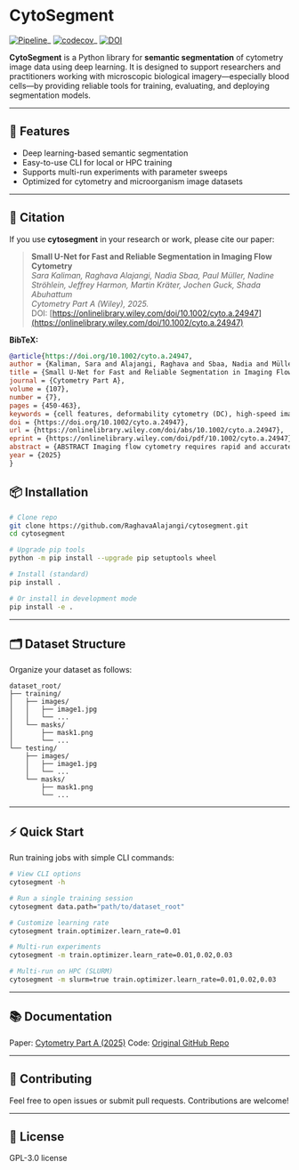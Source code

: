 # CytoSegment


[![Pipeline](https://github.com/RaghavaAlajangi/cytosegment/actions/workflows/cicd.yml/badge.svg)](https://github.com/RaghavaAlajangi/cytosegment/actions/workflows/cicd.yml)_
[![codecov](https://codecov.io/gh/OWNER/REPO/branch/main/graph/badge.svg)](https://codecov.io/gh/OWNER/REPO)_
[![DOI](https://zenodo.org/badge/DOI/10.1002/cyto.a.24947.svg)](https://onlinelibrary.wiley.com/doi/10.1002/cyto.a.24947)


**CytoSegment** is a Python library for **semantic segmentation** of cytometry image data using deep learning. It is designed to support researchers and practitioners working with microscopic biological imagery—especially blood cells—by providing reliable tools for training, evaluating, and deploying segmentation models.

---

## 🚀 Features

* Deep learning-based semantic segmentation
* Easy-to-use CLI for local or HPC training
* Supports multi-run experiments with parameter sweeps
* Optimized for cytometry and microorganism image datasets

---

## 📄 Citation

If you use **cytosegment** in your research or work, please cite our paper:

> **Small U-Net for Fast and Reliable Segmentation in Imaging Flow Cytometry**  
> *Sara Kaliman, Raghava Alajangi, Nadia Sbaa, Paul Müller, Nadine Ströhlein, Jeffrey Harmon, Martin Kräter, Jochen Guck, Shada Abuhattum*  
> *Cytometry Part A (Wiley), 2025.*  
> DOI: [https://onlinelibrary.wiley.com/doi/10.1002/cyto.a.24947](https://onlinelibrary.wiley.com/doi/10.1002/cyto.a.24947)

**BibTeX:**
```bibtex
@article{https://doi.org/10.1002/cyto.a.24947,
author = {Kaliman, Sara and Alajangi, Raghava and Sbaa, Nadia and Müller, Paul and Ströhlein, Nadine and Harmon, Jeffrey and Kräter, Martin and Guck, Jochen and Abuhattum, Shada},
title = {Small U-Net for Fast and Reliable Segmentation in Imaging Flow Cytometry},
journal = {Cytometry Part A},
volume = {107},
number = {7},
pages = {450-463},
keywords = {cell features, deformability cytometry (DC), high-speed imaging, high-throughput, imaging flow cytometry, lab on a chip (LoC), segmentation, semantic segmentation, small U-net, U-netartificial intelligence},
doi = {https://doi.org/10.1002/cyto.a.24947},
url = {https://onlinelibrary.wiley.com/doi/abs/10.1002/cyto.a.24947},
eprint = {https://onlinelibrary.wiley.com/doi/pdf/10.1002/cyto.a.24947},
abstract = {ABSTRACT Imaging flow cytometry requires rapid and accurate segmentation methods to ensure high-quality cellular morphology analysis and cell counting. In deformability cytometry (DC), a specific type of imaging flow cytometry, accurately detecting cell contours is critical for evaluating mechanical properties that serve as disease markers. Traditional thresholding methods, commonly used for their speed in high-throughput applications, often struggle with low-contrast images, leading to inaccuracies in detecting the object contour. Conversely, standard neural network approaches like U-Net, though effective in medical imaging, are less suitable for high-speed imaging applications due to long inference times. To address these issues, we present a solution that enables both fast and accurate segmentation, designed for imaging flow cytometry. Our method employs a small U-Net model trained on high-quality, curated, and annotated data. This optimized model outperforms traditional thresholding methods and other neural networks, delivering a 35× speed improvement on CPU over the standard U-Net. The enhanced performance is demonstrated by a significant reduction in systematic measurement errors in blood samples analyzed using DC. The tools developed in this study are adaptable for various imaging flow cytometry applications. This approach improves segmentation quality while maintaining the rapid processing necessary for high-throughput environments.},
year = {2025}
}


```


## 📦 Installation

```bash
# Clone repo
git clone https://github.com/RaghavaAlajangi/cytosegment.git
cd cytosegment

# Upgrade pip tools
python -m pip install --upgrade pip setuptools wheel

# Install (standard)
pip install .

# Or install in development mode
pip install -e .
```

---

## 🗂 Dataset Structure

Organize your dataset as follows:

```
dataset_root/
├── training/
│   ├── images/
│   │   ├── image1.jpg
│   │   └── ...
│   └── masks/
│       ├── mask1.png
│       └── ...
└── testing/
    ├── images/
    │   ├── image1.jpg
    │   └── ...
    └── masks/
        ├── mask1.png
        └── ...
```

---

## ⚡ Quick Start

Run training jobs with simple CLI commands:

```bash
# View CLI options
cytosegment -h

# Run a single training session
cytosegment data.path="path/to/dataset_root"

# Customize learning rate
cytosegment train.optimizer.learn_rate=0.01

# Multi-run experiments
cytosegment -m train.optimizer.learn_rate=0.01,0.02,0.03

# Multi-run on HPC (SLURM)
cytosegment -m slurm=true train.optimizer.learn_rate=0.01,0.02,0.03
```

---

## 📚 Documentation

Paper: [Cytometry Part A (2025)](https://onlinelibrary.wiley.com/doi/10.1002/cyto.a.24947)
Code: [Original GitHub Repo](https://github.com/RaghavaAlajangi/CytoSegment-PyTorch)

---

## 🤝 Contributing

Feel free to open issues or submit pull requests. Contributions are welcome!

---

## 📜 License

GPL-3.0 license
